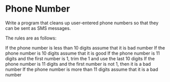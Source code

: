 # Phone Number

Write a program that cleans up user-entered phone numbers so that they can be sent as SMS messages.


The rules are as follows:

If the phone number is less than 10 digits assume that it is bad number
If the phone number is 10 digits assume that it is good
If the phone number is 11 digits and the first number is 1, trim the 1 and use the last 10 digits
If the phone number is 11 digits and the first number is not 1, then it is a bad number
If the phone number is more than 11 digits assume that it is a bad number
